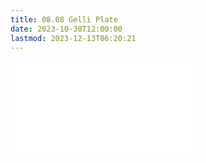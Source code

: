 ```yaml
---
title: 08.08 Gelli Plate
date: 2023-10-30T12:00:00
lastmod: 2023-12-13T06:20:21
---
```


![Link to included file content](../../../../making/gelli-plate.md)
